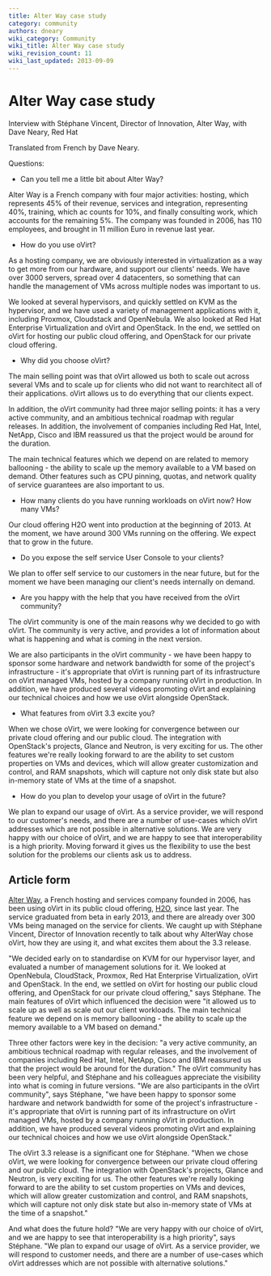 ```yaml
---
title: Alter Way case study
category: community
authors: dneary
wiki_category: Community
wiki_title: Alter Way case study
wiki_revision_count: 11
wiki_last_updated: 2013-09-09
---
```


# Alter Way case study

Interview with Stéphane Vincent, Director of Innovation, Alter Way, with Dave Neary, Red Hat

Translated from French by Dave Neary.

Questions:

*   Can you tell me a little bit about Alter Way?

Alter Way is a French company with four major activities: hosting, which represents 45% of their revenue, services and integration, representing 40%, training, which ac counts for 10%, and finally consulting work, which accounts for the remaining 5%. The company was founded in 2006, has 110 employees, and brought in 11 million Euro in revenue last year.

*   How do you use oVirt?

As a hosting company, we are obviously interested in virtualization as a way to get more from our hardware, and support our clients' needs. We have over 3000 servers, spread over 4 datacenters, so something that can handle the management of VMs across multiple nodes was important to us.

We looked at several hypervisors, and quickly settled on KVM as the hypervisor, and we have used a variety of management applications with it, including Proxmox, Cloudstack and OpenNebula. We also looked at Red Hat Enterprise Virtualization and oVirt and OpenStack. In the end, we settled on oVirt for hosting our public cloud offering, and OpenStack for our private cloud offering.

*   Why did you choose oVirt?

The main selling point was that oVirt allowed us both to scale out across several VMs and to scale up for clients who did not want to rearchitect all of their applications. oVirt allows us to do everything that our clients expect.

In addition, the oVirt community had three major selling points: it has a very active community, and an ambitious technical roadmap with regular releases. In addition, the involvement of companies including Red Hat, Intel, NetApp, Cisco and IBM reassured us that the project would be around for the duration.

The main technical features which we depend on are related to memory ballooning - the ability to scale up the memory available to a VM based on demand. Other features such as CPU pinning, quotas, and network quality of service guarantees are also important to us.

*   How many clients do you have running workloads on oVirt now? How many VMs?

Our cloud offering H2O went into production at the beginning of 2013. At the moment, we have around 300 VMs running on the offering. We expect that to grow in the future.

*   Do you expose the self service User Console to your clients?

We plan to offer self service to our customers in the near future, but for the moment we have been managing our client's needs internally on demand.

*   Are you happy with the help that you have received from the oVirt community?

The oVirt community is one of the main reasons why we decided to go with oVirt. The community is very active, and provides a lot of information about what is happening and what is coming in the next version.

We are also participants in the oVirt community - we have been happy to sponsor some hardware and network bandwidth for some of the project's infrastructure - it's appropriate that oVirt is running part of its infrastructure on oVirt managed VMs, hosted by a company running oVirt in production. In addition, we have produced several videos promoting oVirt and explaining our technical choices and how we use oVirt alongside OpenStack.

*   What features from oVirt 3.3 excite you?

When we chose oVirt, we were looking for convergence between our private cloud offering and our public cloud. The integration with OpenStack's projects, Glance and Neutron, is very exciting for us. The other features we're really looking forward to are the ability to set custom properties on VMs and devices, which will allow greater customization and control, and RAM snapshots, which will capture not only disk state but also in-memory state of VMs at the time of a snapshot.

*   How do you plan to develop your usage of oVirt in the future?

We plan to expand our usage of oVirt. As a service provider, we will respond to our customer's needs, and there are a number of use-cases which oVirt addresses which are not possible in alternative solutions. We are very happy with our choice of oVirt, and we are happy to see that interoperability is a high priority. Moving forward it gives us the flexibility to use the best solution for the problems our clients ask us to address.

## Article form

[Alter Way](//alterway.fr), a French hosting and services company founded in 2006, has been using oVirt in its public cloud offering, [H2O](//h2o.alterway.fr/), since last year. The service graduated from beta in early 2013, and there are already over 300 VMs being managed on the service for clients. We caught up with Stéphane Vincent, Director of Innovation recently to talk about why AlterWay chose oVirt, how they are using it, and what excites them about the 3.3 release.

"We decided early on to standardise on KVM for our hypervisor layer, and evaluated a number of management solutions for it. We looked at OpenNebula, CloudStack, Proxmox, Red Hat Enterprise Virtualization, oVirt and OpenStack. In the end, we settled on oVirt for hosting our public cloud offering, and OpenStack for our private cloud offering," says Stéphane. The main features of oVirt which influenced the decision were "it allowed us to scale up as well as scale out our client workloads. The main technical feature we depend on is memory ballooning - the ability to scale up the memory available to a VM based on demand."

Three other factors were key in the decision: "a very active community, an ambitious technical roadmap with regular releases, and the involvement of companies including Red Hat, Intel, NetApp, Cisco and IBM reassured us that the project would be around for the duration." The oVirt community has been very helpful, and Stéphane and his colleagues appreciate the visibility into what is coming in future versions. "We are also participants in the oVirt community", says Stéphane, "we have been happy to sponsor some hardware and network bandwidth for some of the project's infrastructure - it's appropriate that oVirt is running part of its infrastructure on oVirt managed VMs, hosted by a company running oVirt in production. In addition, we have produced several videos promoting oVirt and explaining our technical choices and how we use oVirt alongside OpenStack."

The oVirt 3.3 release is a significant one for Stéphane. "When we chose oVirt, we were looking for convergence between our private cloud offering and our public cloud. The integration with OpenStack's projects, Glance and Neutron, is very exciting for us. The other features we're really looking forward to are the ability to set custom properties on VMs and devices, which will allow greater customization and control, and RAM snapshots, which will capture not only disk state but also in-memory state of VMs at the time of a snapshot."

And what does the future hold? "We are very happy with our choice of oVirt, and we are happy to see that interoperability is a high priority", says Stéphane. "We plan to expand our usage of oVirt. As a service provider, we will respond to customer needs, and there are a number of use-cases which oVirt addresses which are not possible with alternative solutions."
